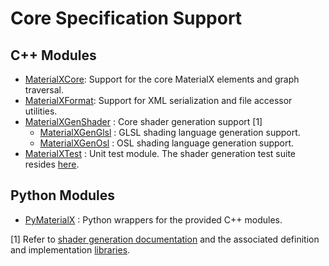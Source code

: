 # Core Specification Support

## C++ Modules

- [MaterialXCore](MaterialXCore): Support for the core MaterialX elements and graph traversal.
- [MaterialXFormat](MaterialXFormat): Support for XML serialization and file accessor utilities.
- [MaterialXGenShader](MaterialXGenShader) : Core shader generation support [1]
    - [MaterialXGenGlsl](MaterialXGenGlsl) : GLSL shading language generation support.
    - [MaterialXGenOsl](MaterialXGenOsl) : OSL shading language generation support.
- [MaterialXTest](MaterialXTest/README.md) : Unit test module.
The shader generation test suite resides [here](../documents/TestSuite).

## Python Modules

- [PyMaterialX](PyMaterialX/README.md) : Python wrappers for the provided C++ modules.

[1] Refer to [shader generation documentation](../documents/DeveloperGuide/ShaderGeneration.md) and the associated definition and implementation [libraries](../documents/Libraries).
